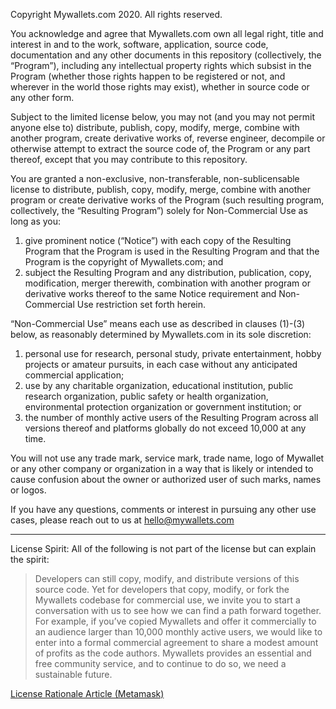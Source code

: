 Copyright Mywallets.com 2020. All rights reserved.

You acknowledge and agree that Mywallets.com own all legal right, title and interest in and to the work, software, application, source code, documentation and any other documents in this repository (collectively, the “Program”), including any intellectual property rights which subsist in the Program (whether those rights happen to be registered or not, and wherever in the world those rights may exist), whether in source code or any other form.

Subject to the limited license below, you may not (and you may not permit anyone else to) distribute, publish, copy, modify, merge, combine with another program, create derivative works of, reverse engineer, decompile or otherwise attempt to extract the source code of, the Program or any part thereof, except that you may contribute to this repository.

You are granted a non-exclusive, non-transferable, non-sublicensable license to distribute, publish, copy, modify, merge, combine with another program or create derivative works of the Program (such resulting program, collectively, the “Resulting Program”) solely for Non-Commercial Use as long as you:

 1. give prominent notice (“Notice”) with each copy of the Resulting Program that the Program is used in the Resulting Program and that the Program is the copyright of Mywallets.com; and
 2. subject the Resulting Program and any distribution, publication, copy, modification, merger therewith, combination with another program or derivative works thereof to the same Notice requirement and Non-Commercial Use restriction set forth herein.

“Non-Commercial Use” means each use as described in clauses (1)-(3) below, as reasonably determined by Mywallets.com in its sole discretion:

 1. personal use for research, personal study, private entertainment, hobby projects or amateur pursuits, in each case without any anticipated commercial application;
 2. use by any charitable organization, educational institution, public research organization, public safety or health organization, environmental protection organization or government institution; or
 3. the number of monthly active users of the Resulting Program across all versions thereof and platforms globally do not exceed 10,000 at any time.

You will not use any trade mark, service mark, trade name, logo of Mywallet or any other company or organization in a way that is likely or intended to cause confusion about the owner or authorized user of such marks, names or logos.

If you have any questions, comments or interest in pursuing any other use cases, please reach out to us at <hello@mywallets.com>

----
License Spirit:
All of the following is not part of the license but can explain the spirit:

> Developers can still copy, modify, and distribute versions of this source code.
Yet for developers that copy, modify, or fork the Mywallets codebase for commercial use, we invite you to start a conversation with us to see how we can find a path forward together. For example, if you’ve copied Mywallets and offer it commercially to an audience larger than 10,000 monthly active users, we would like to enter into a formal commercial agreement to share a modest amount of profits as the code authors. Mywallets provides an essential and free community service, and to continue to do so, we need a sustainable future.

[License Rationale Article (Metamask)](/docs/license-rationale.md)
